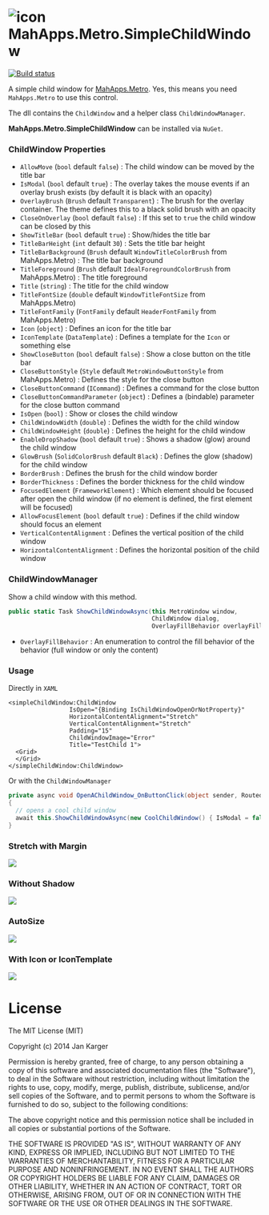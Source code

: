 # ![icon](https://raw.github.com/punker76/MahApps.Metro.SimpleChildWindow/master/MahApps.Metro.SimpleChildWindow/MahApps.Metro.SimpleChildWindow.png) MahApps.Metro.SimpleChildWindow

[![Build status](https://ci.appveyor.com/api/projects/status/qyv24na2ff822h21/branch/master?svg=true)](https://ci.appveyor.com/project/punker76/mahapps-metro-simplechildwindow/branch/master)

A simple child window for [MahApps.Metro](https://github.com/MahApps/MahApps.Metro). Yes, this means you need `MahApps.Metro` to use this control.

The dll contains the `ChildWindow` and a helper class `ChildWindowManager`.

**MahApps.Metro.SimpleChildWindow** can be installed via `NuGet`.

### ChildWindow Properties

- `AllowMove` (`bool` default `false`) : The child window can be moved by the title bar
- `IsModal` (`bool` default `true`) : The overlay takes the mouse events if an overlay brush exists (by default it is black with an opacity)
- `OverlayBrush` (`Brush` default `Transparent`) : The brush for the overlay container. The theme defines this to a black solid brush with an opacity
- `CloseOnOverlay` (`bool` default `false`) : If this set to `true` the child window can be closed by this
- `ShowTitleBar` (`bool` default `true`) : Show/hides the title bar
- `TitleBarHeight` (`int` default `30`) : Sets the title bar height
- `TitleBarBackground` (`Brush` default `WindowTitleColorBrush` from MahApps.Metro) : The title bar background
- `TitleForeground` (`Brush` default `IdealForegroundColorBrush` from MahApps.Metro) : The title foreground
- `Title` (`string`) : The title for the child window
- `TitleFontSize` (`double` default `WindowTitleFontSize` from MahApps.Metro)
- `TitleFontFamily` (`FontFamily` default `HeaderFontFamily` from MahApps.Metro)
- `Icon` (`object`) : Defines an icon for the title bar
- `IconTemplate` (`DataTemplate`) : Defines a template for the `Icon` or something else
- `ShowCloseButton` (`bool` default `false`) : Show a close button on the title bar
- `CloseButtonStyle` (`Style` default `MetroWindowButtonStyle` from MahApps.Metro) : Defines the style for the close button
- `CloseButtonCommand` (`ICommand`) : Defines a command for the close button
- `CloseButtonCommandParameter` (`object`) : Defines a (bindable) parameter for the close button command
- `IsOpen` (`bool`) : Show or closes the child window
- `ChildWindowWidth` (`double`) : Defines the width for the child window
- `ChildWindowHeight` (`double`) : Defines the height for the child window
- `EnableDropShadow` (`bool` default `true`) : Shows a shadow (glow) around the child window
- `GlowBrush` (`SolidColorBrush` default `Black`) : Defines the glow (shadow) for the child window
- `BorderBrush` : Defines the brush for the child window border
- `BorderThickness` :  Defines the border thickness for the child window
- `FocusedElement` (`FrameworkElement`) : Which element should be focused after open the child window (if no element is defined, the first element will be focused)
- `AllowFocusElement` (`bool` default `true`) : Defines if the child window should focus an element
- `VerticalContentAlignment` : Defines the vertical position of the child window
- `HorizontalContentAlignment` : Defines the horizontal position of the child window

### ChildWindowManager

Show a child window with this method.

```csharp
public static Task ShowChildWindowAsync(this MetroWindow window,
                                        ChildWindow dialog,
                                        OverlayFillBehavior overlayFillBehavior = OverlayFillBehavior.WindowContent)
```

- `OverlayFillBehavior` : An enumeration to control the fill behavior of the behavior (full window or only the content)

### Usage

Directly in `XAML`

```xaml
<simpleChildWindow:ChildWindow
                 IsOpen="{Binding IsChildWindowOpenOrNotProperty}"
                 HorizontalContentAlignment="Stretch"
                 VerticalContentAlignment="Stretch"
                 Padding="15"
                 ChildWindowImage="Error"
                 Title="TestChild 1">
  <Grid>
  </Grid>
</simpleChildWindow:ChildWindow>
```

Or with the `ChildWindowManager`

```csharp
private async void OpenAChildWindow_OnButtonClick(object sender, RoutedEventArgs e)
{
  // opens a cool child window
  await this.ShowChildWindowAsync(new CoolChildWindow() { IsModal = false });
}
```

### Stretch with Margin

![](./screenshots/2014-12-13_23h46_00.png)  

### Without Shadow

![](./screenshots/2014-12-13_23h46_16.png)  

### AutoSize

![](./screenshots/2014-12-13_23h46_32.png)  

### With Icon or IconTemplate

![](./screenshots/2014-12-14_21h20_55.png)  

# License

The MIT License (MIT)

Copyright (c) 2014 Jan Karger

Permission is hereby granted, free of charge, to any person obtaining a copy
of this software and associated documentation files (the "Software"), to deal
in the Software without restriction, including without limitation the rights
to use, copy, modify, merge, publish, distribute, sublicense, and/or sell
copies of the Software, and to permit persons to whom the Software is
furnished to do so, subject to the following conditions:

The above copyright notice and this permission notice shall be included in all
copies or substantial portions of the Software.

THE SOFTWARE IS PROVIDED "AS IS", WITHOUT WARRANTY OF ANY KIND, EXPRESS OR
IMPLIED, INCLUDING BUT NOT LIMITED TO THE WARRANTIES OF MERCHANTABILITY,
FITNESS FOR A PARTICULAR PURPOSE AND NONINFRINGEMENT. IN NO EVENT SHALL THE
AUTHORS OR COPYRIGHT HOLDERS BE LIABLE FOR ANY CLAIM, DAMAGES OR OTHER
LIABILITY, WHETHER IN AN ACTION OF CONTRACT, TORT OR OTHERWISE, ARISING FROM,
OUT OF OR IN CONNECTION WITH THE SOFTWARE OR THE USE OR OTHER DEALINGS IN THE
SOFTWARE.
